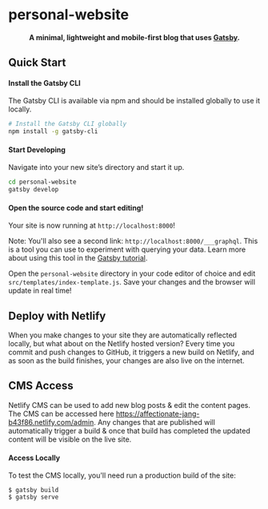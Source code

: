 # personal-website

<h4 align="center">
  A minimal, lightweight and mobile-first blog that uses <a href="https://github.com/gatsbyjs/gatsby" target="_blank">Gatsby</a>.
</h4>

## Quick Start

#### Install the Gatsby CLI

The Gatsby CLI is available via npm and should be installed globally to use it locally.

```sh
# Install the Gatsby CLI globally
npm install -g gatsby-cli
```

#### Start Developing

Navigate into your new site’s directory and start it up.

```sh
cd personal-website
gatsby develop
```

#### Open the source code and start editing!

Your site is now running at `http://localhost:8000`!

Note: You'll also see a second link: `http://localhost:8000/___graphql`. This is a tool you can use to experiment with querying your data. Learn more about using this tool in the [Gatsby tutorial](https://www.gatsbyjs.org/tutorial/part-five/#introducing-graphiql).

Open the `personal-website` directory in your code editor of choice and edit `src/templates/index-template.js`. Save your changes and the browser will update in real time!

## Deploy with Netlify

When you make changes to your site they are automatically reflected locally, but what about on the Netlify hosted version? Every time you commit and push changes to GitHub, it triggers a new build on Netlify, and as soon as the build finishes, your changes are also live on the internet.

## CMS Access

Netlify CMS can be used to add new blog posts & edit the content pages. The CMS can be accessed here https://affectionate-jang-b43f86.netlify.com/admin. Any changes that are published will automatically trigger a build & once that build has completed the updated content will be visible on the live site.

#### Access Locally
To test the CMS locally, you'll need run a production build of the site:
```
$ gatsby build
$ gatsby serve
```
